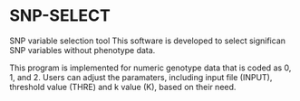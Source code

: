 # SNP-SELECT
SNP variable selection tool
This software is developed to select significan SNP variables without phenotype data.

This program is implemented for numeric genotype data that is coded as 0, 1, and 2. Users can adjust the paramaters, including input file (INPUT), threshold value (THRE) and k value (K), based on their need.
